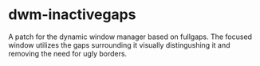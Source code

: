 # dwm-inactivegaps
A patch for the dynamic window manager based on fullgaps.
The focused window utilizes the gaps surrounding it visually distingushing it and removing the need for ugly borders.
